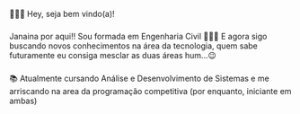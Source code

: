 👩🏽‍💻 Hey, seja bem vindo(a)!

###

Janaina por aqui!!
Sou formada em Engenharia Civil 👷🏽‍♀️
E agora sigo buscando novos conhecimentos na área da tecnologia,
quem sabe futuramente eu consiga mesclar as duas áreas hum...😉

###

📚 Atualmente cursando Análise e Desenvolvimento de Sistemas 
 e me arriscando na area da programação competitiva 
 (por enquanto, iniciante em ambas)


###

